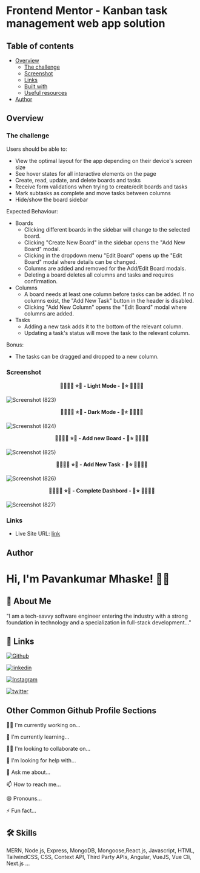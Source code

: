 # Frontend Mentor - Kanban task management web app solution

## Table of contents

- [Overview](#overview)
  - [The challenge](#the-challenge)
  - [Screenshot](#screenshot)
  - [Links](#links)
  - [Built with](#built-with)
  - [Useful resources](#useful-resources)
- [Author](#author)

## Overview

### The challenge

Users should be able to:

- View the optimal layout for the app depending on their device's screen size
- See hover states for all interactive elements on the page
- Create, read, update, and delete boards and tasks
- Receive form validations when trying to create/edit boards and tasks
- Mark subtasks as complete and move tasks between columns
- Hide/show the board sidebar

Expected Behaviour:

- Boards
  - Clicking different boards in the sidebar will change to the selected board.
  - Clicking "Create New Board" in the sidebar opens the "Add New Board" modal.
  - Clicking in the dropdown menu "Edit Board" opens up the "Edit Board" modal where details can be changed.
  - Columns are added and removed for the Add/Edit Board modals.
  - Deleting a board deletes all columns and tasks and requires confirmation.
- Columns
  - A board needs at least one column before tasks can be added. If no columns exist, the "Add New Task" button in the header is disabled.
  - Clicking "Add New Column" opens the "Edit Board" modal where columns are added.
- Tasks
  - Adding a new task adds it to the bottom of the relevant column.
  - Updating a task's status will move the task to the relevant column.

Bonus:

- The tasks can be dragged and dropped to a new column.

### Screenshot

<p align="center">
  <b> 🌴🎄🌳🌲 ⭐💖 - Light Mode - 💖⭐ 🌲🌳🎄🌴 </b>
</p>

![Screenshot (823)](https://github.com/Pavankumar-Mhaske/KanbanApp/assets/104865937/fd42f8f4-766e-4213-a5a0-2666f198ada7)

<p align="center">
  <b> 🌴🎄🌳🌲 ⭐💖 - Dark Mode - 💖⭐ 🌲🌳🎄🌴 </b>
</p>

![Screenshot (824)](https://github.com/Pavankumar-Mhaske/KanbanApp/assets/104865937/ac047795-83f8-4c33-b30d-22b2e2f3ffe4)

<p align="center">
  <b> 🌴🎄🌳🌲 ⭐💖 - Add new Board - 💖⭐ 🌲🌳🎄🌴 </b>
</p>

![Screenshot (825)](https://github.com/Pavankumar-Mhaske/KanbanApp/assets/104865937/4538b9bb-3309-49f2-b567-c3012647d46f)

<p align="center">
  <b> 🌴🎄🌳🌲 ⭐💖 - Add New Task - 💖⭐ 🌲🌳🎄🌴 </b>
</p>

![Screenshot (826)](https://github.com/Pavankumar-Mhaske/KanbanApp/assets/104865937/46e79dff-81d5-4bd4-b40f-0799c984c367)

<p align="center">
  <b> 🌴🎄🌳🌲 ⭐💖 - Complete Dashbord - 💖⭐ 🌲🌳🎄🌴 </b>
</p>

![Screenshot (827)](https://github.com/Pavankumar-Mhaske/KanbanApp/assets/104865937/cce85876-5293-4ea3-863e-bf88888701d8)

### Links

- Live Site URL: [link](https://kanban-app-ten-umber.vercel.app/)

## Author

# Hi, I'm Pavankumar Mhaske! 👋🏻

## 🚀 About Me

"I am a tech-savvy software engineer entering the industry with a strong foundation in technology and a specialization in full-stack development..."

## 🔗 Links

[![Github](https://img.shields.io/badge/Github-000?style=for-the-badge&logo=github&logoColor=white)](https://github.com/Pavankumar-Mhaske/)

[![linkedin](https://img.shields.io/badge/linkedin-0A66C2?style=for-the-badge&logo=linkedin&logoColor=white)](https://www.linkedin.com/feed/)

[![Instagram](https://img.shields.io/badge/Instagram-FFC0CB?style=for-the-badge&logo=instagram&logoColor=#f026e9)](https://www.instagram.com/p1mhaske1.618/)

[![twitter](https://img.shields.io/badge/twitter-1DA1F2?style=for-the-badge&logo=twitter&logoColor=white)](https://twitter.com/PavankumarMhas1/)

## Other Common Github Profile Sections

👩‍💻 I'm currently working on...

🧠 I'm currently learning...

👯‍♀️ I'm looking to collaborate on...

🤔 I'm looking for help with...

💬 Ask me about...

📫 How to reach me...

😄 Pronouns...

⚡️ Fun fact...

## 🛠 Skills

MERN, Node.js, Express, MongoDB, Mongoose,React.js, Javascript, HTML, TailwindCSS, CSS, Context API, Third Party APIs, Angular, VueJS, Vue Cli, Next.js ...
